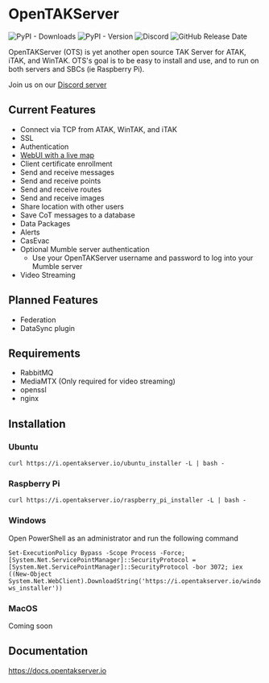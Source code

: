 # OpenTAKServer

![PyPI - Downloads](https://img.shields.io/pypi/dm/opentakserver)
![PyPI - Version](https://img.shields.io/pypi/v/opentakserver)
![Discord](https://img.shields.io/discord/1183578214459777164?logo=discord&label=Discord&link=https%3A%2F%2Fdiscord.gg%2F6uaVHjtfXN)
![GitHub Release Date](https://img.shields.io/github/release-date/brian7704/OpenTAKServer)


OpenTAKServer (OTS) is yet another open source TAK Server for ATAK, iTAK, and WinTAK. OTS's goal is to be easy to install and use, and to run on both servers and SBCs (ie Raspberry Pi).

Join us on our [Discord server](https://discord.gg/6uaVHjtfXN)

## Current Features
- Connect via TCP from ATAK, WinTAK, and iTAK
- SSL
- Authentication
- [WebUI with a live map](https://github.com/brian7704/OpenTAKServer-UI)
- Client certificate enrollment
- Send and receive messages
- Send and receive points
- Send and receive routes
- Send and receive images
- Share location with other users
- Save CoT messages to a database
- Data Packages
- Alerts
- CasEvac
- Optional Mumble server authentication
  - Use your OpenTAKServer username and password to log into your Mumble server
- Video Streaming

## Planned Features
- Federation
- DataSync plugin

## Requirements
- RabbitMQ
- MediaMTX (Only required for video streaming)
- openssl
- nginx

## Installation

### Ubuntu

`curl https://i.opentakserver.io/ubuntu_installer -L | bash -`

### Raspberry Pi

`curl https://i.opentakserver.io/raspberry_pi_installer -L | bash -`

### Windows

Open PowerShell as an administrator and run the following command

`Set-ExecutionPolicy Bypass -Scope Process -Force; [System.Net.ServicePointManager]::SecurityProtocol = [System.Net.ServicePointManager]::SecurityProtocol -bor 3072; iex ((New-Object System.Net.WebClient).DownloadString('https://i.opentakserver.io/windows_installer'))`

### MacOS

Coming soon

## Documentation

https://docs.opentakserver.io

